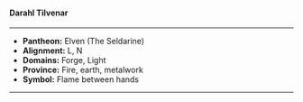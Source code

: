 #### Darahl Tilvenar
___

- **Pantheon:** Elven (The Seldarine)
- **Alignment:** L, N
- **Domains:** Forge, Light
- **Province:** Fire, earth, metalwork
- **Symbol:** Flame between hands
___
